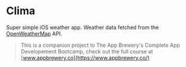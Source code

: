 # Clima

Super simple iOS weather app. Weather data fetched from the [OpenWeatherMap](https://openweathermap.org/) API.

>This is a companion project to The App Brewery's Complete App Developement Bootcamp, check out the full course at [www.appbrewery.co](https://www.appbrewery.co/)
